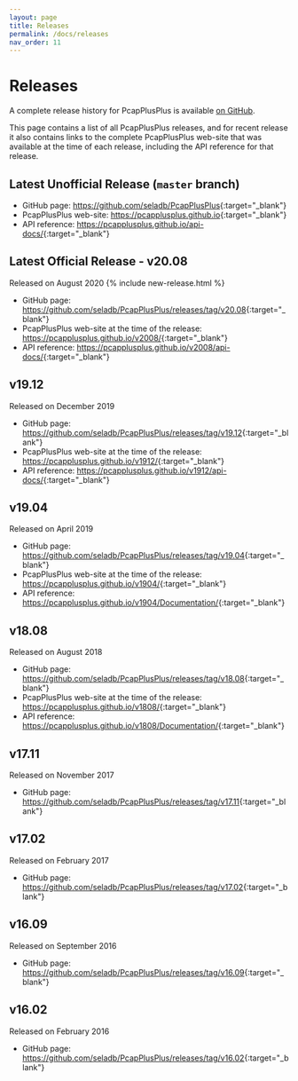 ```yaml
---
layout: page
title: Releases
permalink: /docs/releases
nav_order: 11
---
```


# Releases

A complete release history for PcapPlusPlus is available [on GitHub](https://github.com/seladb/PcapPlusPlus/releases).

This page contains a list of all PcapPlusPlus releases, and for recent release it also contains links to the complete PcapPlusPlus web-site that was available at the time of each release, including the API reference for that release.

## Latest Unofficial Release (`master` branch)

- GitHub page: <https://github.com/seladb/PcapPlusPlus>{:target="_blank"}
- PcapPlusPlus web-site: <https://pcapplusplus.github.io>{:target="_blank"}
- API reference: <https://pcapplusplus.github.io/api-docs/>{:target="_blank"}

## Latest Official Release - v20.08

Released on August 2020 {% include new-release.html %} 

- GitHub page: <https://github.com/seladb/PcapPlusPlus/releases/tag/v20.08>{:target="_blank"}
- PcapPlusPlus web-site at the time of the release: <https://pcapplusplus.github.io/v2008/>{:target="_blank"}
- API reference: <https://pcapplusplus.github.io/v2008/api-docs/>{:target="_blank"}


## v19.12

Released on December 2019

- GitHub page: <https://github.com/seladb/PcapPlusPlus/releases/tag/v19.12>{:target="_blank"}
- PcapPlusPlus web-site at the time of the release: <https://pcapplusplus.github.io/v1912/>{:target="_blank"}
- API reference: <https://pcapplusplus.github.io/v1912/api-docs/>{:target="_blank"}


## v19.04

Released on April 2019

- GitHub page: <https://github.com/seladb/PcapPlusPlus/releases/tag/v19.04>{:target="_blank"}
- PcapPlusPlus web-site at the time of the release: <https://pcapplusplus.github.io/v1904/>{:target="_blank"}
- API reference: <https://pcapplusplus.github.io/v1904/Documentation/>{:target="_blank"}

## v18.08

Released on August 2018

- GitHub page: <https://github.com/seladb/PcapPlusPlus/releases/tag/v18.08>{:target="_blank"}
- PcapPlusPlus web-site at the time of the release: <https://pcapplusplus.github.io/v1808/>{:target="_blank"}
- API reference: <https://pcapplusplus.github.io/v1808/Documentation/>{:target="_blank"}

## v17.11

Released on November 2017

- GitHub page: <https://github.com/seladb/PcapPlusPlus/releases/tag/v17.11>{:target="_blank"}

## v17.02

Released on February 2017

- GitHub page: <https://github.com/seladb/PcapPlusPlus/releases/tag/v17.02>{:target="_blank"}

## v16.09

Released on September 2016

- GitHub page: <https://github.com/seladb/PcapPlusPlus/releases/tag/v16.09>{:target="_blank"}

## v16.02

Released on February 2016

- GitHub page: <https://github.com/seladb/PcapPlusPlus/releases/tag/v16.02>{:target="_blank"}

